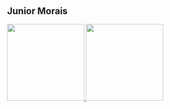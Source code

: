 ## Junior Morais 
 <div>
  <a href="https://github.com/juniormoraisjr">
  <img height="180em" src="https://github-readme-stats.vercel.app/api?username=juniormoraisjr&show_icons=true&theme=dracula&include_all_commits=true&count_private=true"/>
  <img height="180em" src="https://github-readme-stats.vercel.app/api/top-langs/?username=juniormoraisjr&layout=compact&langs_count=7&theme=dracula"/>
</div>
